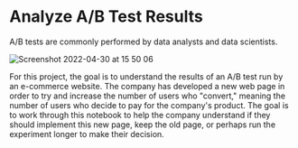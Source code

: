 # Analyze A/B Test Results

A/B tests are commonly performed by data analysts and data scientists.

![Screenshot 2022-04-30 at 15 50 06](https://user-images.githubusercontent.com/52135942/166108170-f9dd026a-a8db-4e3e-8757-9a0f5994165a.png)

For this project, the goal is to understand the results of an A/B test run by an e-commerce website. The company has developed a new web page in order to try and increase the number of users who "convert," meaning the number of users who decide to pay for the company's product. The goal is to work through this notebook to help the company understand if they should implement this new page, keep the old page, or perhaps run the experiment longer to make their decision.
